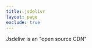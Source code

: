 ```yaml
---
title: jsdelivr
layout: page
exclude: true
---
```


Jsdelivr is an "open source CDN" 
<!--stackedit_data:
eyJoaXN0b3J5IjpbMTU1MDUwNjk3OF19
-->